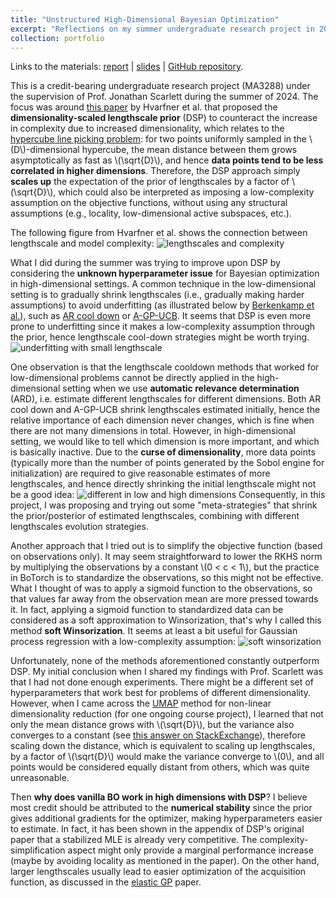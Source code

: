 ```yaml
---
title: "Unstructured High-Dimensional Bayesian Optimization"
excerpt: "Reflections on my summer undergraduate research project in 2024.<br/><img src='/images/eggholder_2d.png'>"
collection: portfolio
---
```


Links to the materials: [report](UROPS_REPORT_Hu_Hanyang_Jonathan_Scarlett.pdf) \| [slides](UROPS_SLIDE_Hu_Hanyang_Jonathan_Scarlett.pdf) \| [GitHub repository](https://github.com/hanyang-hu/unstructured_highdim_bo).


This is a credit-bearing undergraduate research project (MA3288) under the supervision of Prof. Jonathan Scarlett during the summer of 2024. The focus was around [this paper](https://arxiv.org/abs/2402.02229) by Hvarfner et al. that proposed the **dimensionality-scaled lengthscale prior** (DSP) to counteract the increase in complexity due to increased dimensionality, which relates to the [hypercube line picking problem](https://mathworld.wolfram.com/HypercubeLinePicking.html): for two points uniformly sampled in the \\(D\\)-dimensional hypercube, the mean distance between them grows asymptotically as fast as \\(\sqrt{D}\\), and hence **data points tend to be less correlated in higher dimensions**. Therefore, the DSP approach simply **scales up** the expectation of the prior of lengthscales by a factor of \\(\sqrt{D}\\), which could also be interpreted as imposing a low-complexity assumption on the objective functions, without using any structural assumptions (e.g., locality, low-dimensional active subspaces, etc.). 


The following figure from Hvarfner et al. shows the connection between lengthscale and model complexity:
![lengthscales and complexity](./low_complexity_exp.png)
<br />

What I did during the summer was trying to improve upon DSP by considering the **unknown hyperparameter issue** for Bayesian optimization in high-dimensional settings. A common technique in the low-dimensional setting is to gradually shrink lengthscales (i.e., gradually making harder assumptions) to avoid underfitting (as illustrated below by [Berkenkamp et al.](https://jmlr.org/papers/v20/18-213.html)), such as [AR cool down](https://arxiv.org/abs/1612.03117) or [A-GP-UCB](https://jmlr.org/papers/v20/18-213.html). It seems that DSP is even more prone to underfitting since it makes a low-complexity assumption through the prior, hence lengthscale cool-down strategies might be worth trying. 
![underfitting with small lengthscale](./unknown_hyp.png)


One observation is that the lengthscale cooldown methods that worked for low-dimensional problems cannot be directly applied in the high-dimensional setting when we use **automatic relevance determination** (ARD), i.e. estimate different lengthscales for different dimensions. Both AR cool down and A-GP-UCB shrink lengthscales estimated initially, hence the relative importance of each dimension never changes, which is fine when there are not many dimensions in total. However, in high-dimensional setting, we would like to tell which dimension is more important, and which is basically inactive. Due to the **curse of dimensionality**, more data points (typically more than the number of points generated by the Sobol engine for initialization) are required to give reasonable estimates of more lengthscales, and hence directly shrinking the initial lengthscale might not be a good idea:
![different in low and high dimensions](./unknown_hyp_high_dim.png)
Consequently, in this project, I was proposing and trying out some "meta-strategies" that shrink the prior/posterior of estimated lengthscales, combining with different lengthscales evolution strategies. 


Another approach that I tried out is to simplify the objective function (based on observations only). It may seem straightforward to lower the RKHS norm by multiplying the observations by a constant \\(0 < c < 1\\), but the practice in BoTorch is to standardize the observations, so this might not be effective. What I thought of was to apply a sigmoid function to the observations, so that values far away from the observation mean are more pressed towards it. In fact, applying a sigmoid function to standardized data can be considered as a soft approximation to Winsorization, that's why I called this method **soft Winsorization**. It seems at least a bit useful for Gaussian process regression with a low-complexity assumption:
![soft winsorization](./low_comp_GP_softW.png)
<br />

Unfortunately, none of the methods aforementioned constantly outperform DSP. My initial conclusion when I shared my findings with Prof. Scarlett was that I had not done enough experiments. There might be a different set of hyperparameters that work best for problems of different dimensionality. However, when I came across the [UMAP](https://arxiv.org/abs/1802.03426) method for non-linear dimensionality reduction (for one ongoing course project), I learned that not only the mean distance grows with \\(\sqrt{D}\\), but the variance also converges to a constant (see [this answer on StackExchange](https://stats.stackexchange.com/questions/241504/central-limit-theorem-for-square-roots-of-sums-of-i-i-d-random-variables/242165#242165)), therefore scaling down the distance, which is equivalent to scaling up lengthscales, by a factor of \\(\sqrt{D}\\) would make the variance converge to \\(0\\), and all points would be considered equally distant from others, which was quite unreasonable. 

Then **why does vanilla BO work in high dimensions with DSP**? I believe most credit should be attributed to the **numerical stability** since the prior gives additional gradients for the optimizer, making hyperparameters easier to estimate. In fact, it has been shown in the appendix of DSP's original paper that a stabilized MLE is already very competitive. The complexity-simplification aspect might only provide a marginal performance increase (maybe by avoiding locality as mentioned in the paper). On the other hand, larger lengthscales usually lead to easier optimization of the acquisition function, as discussed in the [elastic GP](https://proceedings.mlr.press/v70/rana17a.html) paper.
